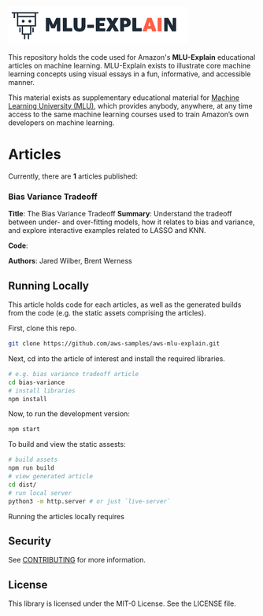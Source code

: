 ![MLU-Explain Logo & Title](./assets/readme_header.png)

This repository holds the code used for Amazon's **MLU-Explain** educational articles on machine learning.  MLU-Explain exists to illustrate core machine learning concepts using visual essays in a fun, informative, and accessible manner.

This material exists as supplementary educational material for [Machine Learning University (MLU)](https://aws.amazon.com/machine-learning/mlu/), which provides anybody, anywhere, at any time access to the same machine learning courses used to train Amazon’s own developers on machine learning.


# Articles

Currently, there are **1** articles published:

### Bias Variance Tradeoff

**Title**: The Bias Variance Tradeoff
**Summary**: Understand the tradeoff between under- and over-fitting models, how it relates to bias and variance, and explore interactive examples related to LASSO and KNN.

**Code**:

**Authors**: Jared Wilber, Brent Werness



## Running Locally

This article holds code for each articles, as well as the generated builds from the code (e.g. the static assets comprising the articles).

First, clone this repo.

```bash
git clone https://github.com/aws-samples/aws-mlu-explain.git
```

Next, cd into the article of interest and install the required libraries.

```bash
# e.g. bias variance tradeoff article
cd bias-variance
# install libraries
npm install
```

Now, to run the development version:
```bash
npm start
```

To build and view the static assests:
```bash
# build assets
npm run build
# view generated article
cd dist/
# run local server
python3 -m http.server # or just `live-server`
```

Running the articles locally requires 
## Security

See [CONTRIBUTING](CONTRIBUTING.md#security-issue-notifications) for more information.

## License

This library is licensed under the MIT-0 License. See the LICENSE file.


